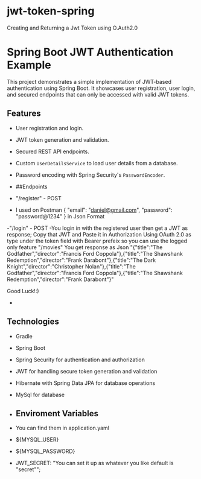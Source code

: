 # jwt-token-spring
Creating and Returning a Jwt Token using O.Auth2.0

# Spring Boot JWT Authentication Example

This project demonstrates a simple implementation of JWT-based authentication using Spring Boot. It showcases user registration, user login, and secured endpoints that can only be accessed with valid JWT tokens.

## Features

- User registration and login.
- JWT token generation and validation.
- Secured REST API endpoints.
- Custom `UserDetailsService` to load user details from a database.
- Password encoding with Spring Security's `PasswordEncoder`.

- ##Endpoints
- "/register" - POST 
- I used on Postman {
  "email": "daniel@gmail.com",
  "password": "password@1234"
} in Json Format

-"/login" - POST
-You login in with the registered user then get a JWT as response;
Copy that JWT and Paste it in Authorization
Using OAuth 2.0 as type under the token field with Bearer prefeix so you can use the logged only feature
"/movies" 
You get response as Json 
"{"title":"The Godfather","director":"Francis Ford Coppola"},{"title":"The Shawshank Redemption","director":"Frank Darabont"},{"title":"The Dark Knight","director":"Christopher Nolan"},{"title":"The Godfather","director":"Francis Ford Coppola"},{"title":"The Shawshank Redemption","director":"Frank Darabont"}"

Good Luck!:) 


- 

## Technologies
- Gradle
- Spring Boot
- Spring Security for authentication and authorization
- JWT for handling secure token generation and validation
- Hibernate with Spring Data JPA for database operations
- MySql for database

- ## Enviroment Variables
- You can find them in application.yaml
- ${MYSQL_USER}
- ${MYSQL_PASSWORD}
- JWT_SECRET: "You can set it up as whatever you like default is "secret"";
